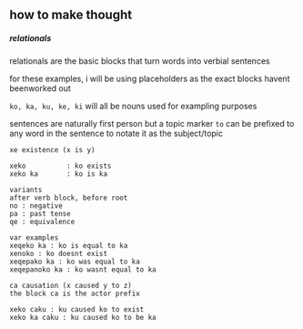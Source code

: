 ## how to make thought

##### relationals
relationals are the basic blocks that turn
words into verbial sentences

for these examples, i will be using placeholders
as the exact blocks havent beenworked out


`ko, ka, ku, ke, ki` will all be nouns used for
exampling purposes

sentences are naturally first person but a topic
marker `to` can be prefixed to any word in the
sentence to notate it as the subject/topic

```
xe existence (x is y)

xeko          : ko exists
xeko ka       : ko is ka

variants
after verb block, before root
no : negative
pa : past tense
qe : equivalence

var examples
xeqeko ka : ko is equal to ka
xenoko : ko doesnt exist
xeqepako ka : ko was equal to ka
xeqepanoko ka : ko wasnt equal to ka

ca causation (x caused y to z)
the block ca is the actor prefix

xeko caku : ku caused ko to exist
xeko ka caku : ku caused ko to be ka
```
